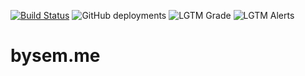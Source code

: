 [![Build Status](https://travis-ci.org/sems/bysem.me.svg?branch=master)](https://travis-ci.org/sems/bysem.me)
![GitHub deployments](https://img.shields.io/github/deployments/semspanhaak/sems.dev/github-pages?label=deployment)
![LGTM Grade](https://img.shields.io/lgtm/grade/javascript/github/semspanhaak/sems.dev)
![LGTM Alerts](https://img.shields.io/lgtm/alerts/github/semspanhaak/sems.dev)
# bysem.me
